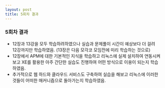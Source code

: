 ```yaml
---
layout: post
title: 5회차 결과
---
```


### 5회차 결과

* 12장과 13강을 모두 학습하려하였으나 실습과 문제풀이 시간이 예상보다 더 걸려 12강까지만 학습하였음. (13장은 다음 모각코 모임전에 미리 학습하는 것으로)
* 12장에서 APM에 대한 기본적인 지식을 학습하고 리눅스에 실제 설치하여 연동시켜보고 XE를 활용한 아주 간단한 실습도 진행하여 어떤 방식으로 이용이 되는지 학습하였음.
* 추가적으로 웹 하드와 클라우드 서비스도 구축하여 실습을 해보고 리눅스에 이러한 것들이 어떠한 매커니즘으로 돌아가는지 학습하였음.
